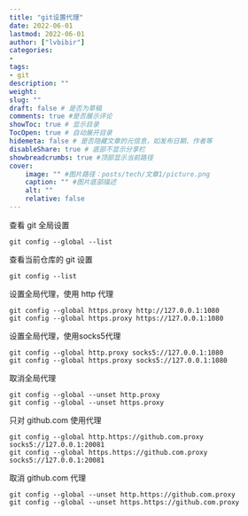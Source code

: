 ```yaml
---
title: "git设置代理" 
date: 2022-06-01
lastmod: 2022-06-01
author: ["lvbibir"] 
categories: 
- 
tags: 
- git
description: "" 
weight: 
slug: ""
draft: false # 是否为草稿
comments: true #是否展示评论
showToc: true # 显示目录
TocOpen: true # 自动展开目录
hidemeta: false # 是否隐藏文章的元信息，如发布日期、作者等
disableShare: true # 底部不显示分享栏
showbreadcrumbs: true #顶部显示当前路径
cover:
    image: "" #图片路径：posts/tech/文章1/picture.png
    caption: "" #图片底部描述
    alt: ""
    relative: false
---
```


查看 git 全局设置

```
git config --global --list
```

查看当前仓库的 git 设置

```
git config --list
```

设置全局代理，使用 http 代理

```git
git config --global https.proxy http://127.0.0.1:1080
git config --global https.proxy https://127.0.0.1:1080
```

设置全局代理，使用socks5代理

```
git config --global http.proxy socks5://127.0.0.1:1080
git config --global https.proxy socks5://127.0.0.1:1080
```

取消全局代理

```
git config --global --unset http.proxy
git config --global --unset https.proxy
```

只对 github.com 使用代理

```
git config --global http.https://github.com.proxy socks5://127.0.0.1:20081
git config --global https.https://github.com.proxy socks5://127.0.0.1:20081
```

取消 github.com 代理

```
git config --global --unset http.https://github.com.proxy
git config --global --unset https.https://github.com.proxy
```


